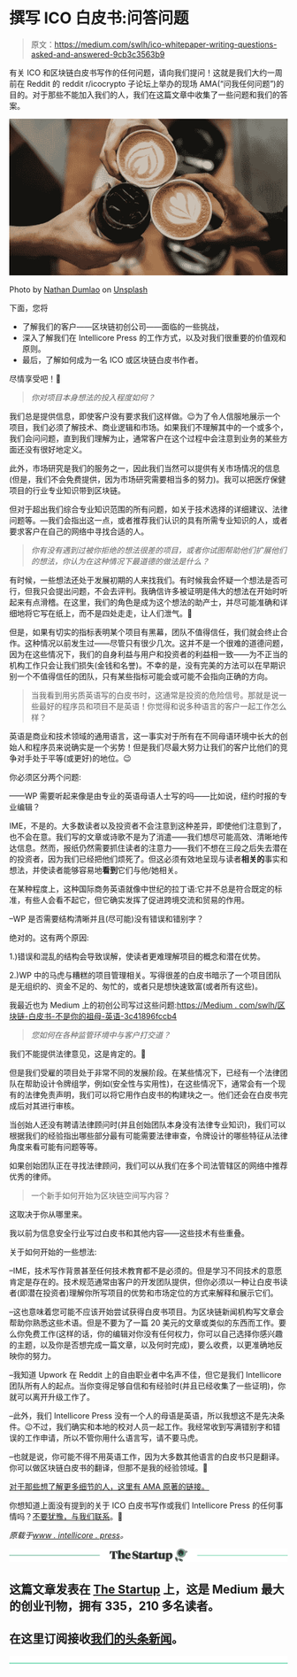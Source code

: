 # 撰写 ICO 白皮书:问答问题

> 原文：<https://medium.com/swlh/ico-whitepaper-writing-questions-asked-and-answered-9cb3c3563b9>

有关 ICO 和区块链白皮书写作的任何问题，请向我们提问！这就是我们大约一周前在 Reddit 的 reddit r/icocrypto 子论坛上举办的现场 AMA(“问我任何问题”)的目的。对于那些不能加入我们的人，我们在这篇文章中收集了一些问题和我们的答案。

![](img/a42657c4654ec7a630f27f9157612c86.png)

Photo by [Nathan Dumlao](https://unsplash.com/photos/6VhPY27jdps?utm_source=unsplash&utm_medium=referral&utm_content=creditCopyText) on [Unsplash](https://unsplash.com/?utm_source=unsplash&utm_medium=referral&utm_content=creditCopyText)

下面，您将

*   了解我们的客户——区块链初创公司——面临的一些挑战，
*   深入了解我们在 Intellicore Press 的工作方式，以及对我们很重要的价值观和原则。
*   最后，了解如何成为一名 ICO 或区块链白皮书作者。

尽情享受吧！🙂

> *你对项目本身想法的投入程度如何？*

我们总是提供信息，即使客户没有要求我们这样做。😉为了令人信服地展示一个项目，我们必须了解技术、商业逻辑和市场。如果我们不理解其中的一个或多个，我们会问问题，直到我们理解为止，通常客户在这个过程中会注意到业务的某些方面还没有很好地定义。

此外，市场研究是我们的服务之一，因此我们当然可以提供有关市场情况的信息(但是，我们不会免费提供，因为市场研究需要相当多的努力)。我可以把医疗保健项目的行业专业知识带到区块链。

但对于超出我们综合专业知识范围的所有问题，如关于技术选择的详细建议、法律问题等。—我们会指出这一点，或者推荐我们认识的具有所需专业知识的人，或者要求客户在自己的网络中寻找合适的人。

> *你有没有遇到过被你拒绝的想法很差的项目，或者你试图帮助他们扩展他们的想法，你认为在这种情况下最道德的做法是什么？*

有时候，一些想法还处于发展初期的人来找我们。有时候我会怀疑一个想法是否可行，但我只会提出问题，不会去评判。我确信许多被证明是伟大的想法在开始时听起来有点滑稽。在这里，我们的角色是成为这个想法的助产士，并尽可能准确和详细地将它写在纸上，而不是四处走走，让人们泄气。🙂

但是，如果有切实的指标表明某个项目有黑幕，团队不值得信任，我们就会终止合作。这种情况以前发生过——尽管只有很少几次。这并不是一个很难的道德问题，因为在这些情况下，我们的自身利益与用户和投资者的利益相一致——为不正当的机构工作只会让我们损失(金钱和名誉)。不幸的是，没有完美的方法可以在早期识别一个不值得信任的团队，只有某些指标可能会或可能不会指向正确的方向。

> 当我看到用劣质英语写的白皮书时，这通常是投资的危险信号。那就是说一些最好的程序员和项目不是英语！你觉得和说多种语言的客户一起工作怎么样？

英语是商业和技术领域的通用语言，这一事实对于所有在不同母语环境中长大的创始人和程序员来说确实是一个劣势！但是我们尽最大努力让我们的客户比他们的竞争对手处于平等(或更好)的地位。😉

你必须区分两个问题:

——WP 需要听起来像是由专业的英语母语人士写的吗——比如说，纽约时报的专业编辑？

IME，不是的。大多数读者以及投资者不会注意到这种差异，即使他们注意到了，也不会在意。我们写的文章或诗歌不是为了消遣——我们想尽可能高效、清晰地传达信息。然而，报纸仍然需要抓住读者的注意力——我们不想在三段之后失去潜在的投资者，因为我们已经把他们烦死了。但这必须有效地呈现与读者**相关的**事实和想法，并使读者能够容易地**看到**它们与他/她相关。

在某种程度上，这种国际商务英语就像中世纪的拉丁语:它并不总是符合既定的标准，有些人会看不起它，但它确实发挥了促进跨境交流和贸易的作用。

–WP 是否需要结构清晰并且(尽可能)没有错误和错别字？

绝对的。这有两个原因:

1.)错误和混乱的结构会导致误解，使读者更难理解项目的概念和潜在优势。

2.)WP 中的马虎与糟糕的项目管理相关。写得很差的白皮书暗示了一个项目团队是无组织的、资金不足的、匆忙的，或者只是想快速致富(或者所有这些)。

我最近也为 Medium 上的初创公司写过这些问题:[https://Medium . com/swlh/区块链-白皮书-不是你的祖母-英语-3c41896fccb4](/swlh/blockchain-whitepapers-not-your-grandmothers-english-3c41896fccb4)

> *您如何在各种监管环境中与客户打交道？*

我们不能提供法律意见，这是肯定的。🙂

但是我们受雇的项目处于非常不同的发展阶段。在某些情况下，已经有一个法律团队在帮助设计令牌组学，例如(安全性与实用性)，在这些情况下，通常会有一个现有的法律免责声明，我们可以将它用作白皮书的构建块之一。他们还会在白皮书完成后对其进行审核。

当创始人还没有聘请法律顾问时(并且创始团队本身没有法律专业知识)，我们可以根据我们的经验指出哪些部分最有可能需要法律审查，令牌设计的哪些特征从法律角度来看可能有问题等等。

如果创始团队正在寻找法律顾问，我们可以从我们在多个司法管辖区的网络中推荐优秀的律师。

> 一个新手如何开始为区块链空间写内容？

这取决于你从哪里来。

我以前为信息安全行业写过白皮书和其他内容——这些技术有些重叠。

关于如何开始的一些想法:

–IME，技术写作背景甚至任何技术教育都不是必须的。但是学习不同技术的意愿肯定是存在的。技术规范通常由客户的开发团队提供，但你必须以一种让白皮书读者(即潜在投资者)理解你所写项目的优势和市场定位的方式来解释和展示它们。

–这也意味着您可能不应该开始尝试获得白皮书项目。为区块链新闻机构写文章会帮助你熟悉这些术语。但是不要为了一篇 20 美元的文章或类似的东西而工作。要么你免费工作(这样的话，你的编辑对你没有任何权力，你可以自己选择你感兴趣的主题，以及你是否想完成一篇文章，以及何时完成)，要么收费，以更准确地反映你的努力。

–我知道 Upwork 在 Reddit 上的自由职业者中名声不佳，但它是我们 Intellicore 团队所有人的起点。当你变得足够自信和有经验时(并且已经收集了一些证明)，你就可以离开升级工作了。

–此外，我们 Intellicore Press 没有一个人的母语是英语，所以我想这不是先决条件。😉不过，我们确实和本地的校对人员一起工作。我经常收到写满错别字和错误的工作申请，所以不管你用什么语言写，请不要马虎。

–也就是说，你可能不得不用英语工作，因为大多数其他语言的白皮书只是翻译。你可以做区块链白皮书的翻译，但那不是我的经验领域。🙂

[对于那些想了解更多细节的人，这里有 AMA 原著的链接。](https://www.reddit.com/r/icocrypto/comments/8r0x0f/live_ama_tech_writing_agency_and_blockchain/)

你想知道上面没有提到的关于 ICO 白皮书写作或我们 Intellicore Press 的任何事情吗？[不要犹豫，与我们联系](http://www.intellicore.press/contact)。🙂

*原载于*[*www . intellicore . press*](https://www.intellicore.press/ico-whitepaper-writing-questions-asked-and-answered/)*。*

[![](img/308a8d84fb9b2fab43d66c117fcc4bb4.png)](https://medium.com/swlh)

## 这篇文章发表在 [The Startup](https://medium.com/swlh) 上，这是 Medium 最大的创业刊物，拥有 335，210 多名读者。

## 在这里订阅接收[我们的头条新闻](http://growthsupply.com/the-startup-newsletter/)。

[![](img/b0164736ea17a63403e660de5dedf91a.png)](https://medium.com/swlh)